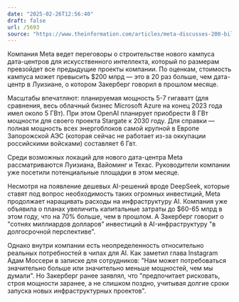```yaml
---
date: "2025-02-26T12:56:40"
draft: false
url: /5693
source: "https://www.theinformation.com/articles/meta-discusses-200-billion-ai-data-center-project?rc=ukjmk2"
---
```


Компания Meta ведет переговоры о строительстве нового кампуса дата-центров для искусственного интеллекта, который по размерам превзойдет все предыдущие проекты компании. По оценкам, стоимость кампуса может превысить $200 млрд — это в 20 раз больше, чем дата-центр в Луизиане, о котором Закерберг говорил в прошлом месяце.

Масштабы впечатляют: планируемая мощность 5-7 гигаватт (для сравнения, весь облачный бизнес Microsoft Azure на конец 2023 года имел около 5 ГВт). При этом OpenAI планирует приобрести 8 ГВт мощности для своего проекта Stargate к 2030 году. Для справки — полная мощность всех энергоблоков самой крупной в Европе Запорожской АЭС (которая сейчас не работает из-за оккупации российскими войсками) составляет 6 Гвт. 

Среди возможных локаций для нового дата-центра Meta рассматриваются Луизиана, Вайоминг и Техас. Руководители компании уже посетили потенциальные площадки в этом месяце.

Несмотря на появление дешевых AI-решений вроде DeepSeek, которые ставят под вопрос необходимость таких огромных инвестиций, Meta продолжает наращивать расходы на инфраструктуру AI. Компания уже объявила о планах увеличить капитальные затраты до $60-65 млрд в этом году, что на 70% больше, чем в прошлом. А Закерберг говорит о "сотнях миллиардов долларов" инвестиций в AI-инфраструктуру "в долгосрочной перспективе".

Однако внутри компании есть неопределенность относительно реальных потребностей в чипах для AI. Как заметил глава Instagram Адам Моссери в записке для сотрудников: "Нам может потребоваться значительно больше или значительно меньше мощностей, чем мы думали". Но Закерберг ранее заявлял, что "предпочитает рисковать, строя мощности заранее, а не слишком поздно, учитывая долгие сроки запуска новых инфраструктурных проектов".